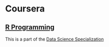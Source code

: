 # Coursera
## [R Programming](https://www.coursera.org/learn/r-programming/)
This is a part of the [Data Science Specialization](https://www.coursera.org/specializations/jhu-data-science)

